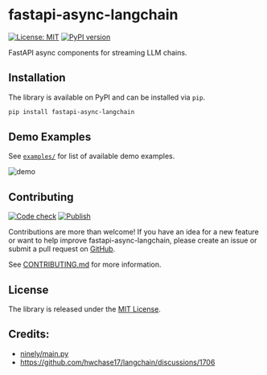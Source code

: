 # fastapi-async-langchain

[![License: MIT](https://img.shields.io/badge/License-MIT-yellow.svg)](https://github.com/ajndkr/fastapi-async-langchain/blob/main/LICENSE)
[![PyPI version](https://badge.fury.io/py/fastapi-async-langchain.svg)](https://pypi.org/project/fastapi-async-langchain/)

FastAPI async components for streaming LLM chains.

## Installation

The library is available on PyPI and can be installed via `pip`.

```bash
pip install fastapi-async-langchain
```

## Demo Examples

See [`examples/`](examples/README.md) for list of available demo examples.

![demo](assets/demo.gif)

## Contributing

[![Code check](https://github.com/ajndkr/fastapi-async-langchain/actions/workflows/code-check.yaml/badge.svg)](https://github.com/ajndkr/fastapi-async-langchain/actions/workflows/code-check.yaml)
[![Publish](https://github.com/ajndkr/fastapi-async-langchain/actions/workflows/publish.yaml/badge.svg)](https://github.com/ajndkr/fastapi-async-langchain/actions/workflows/publish.yaml)

Contributions are more than welcome! If you have an idea for a new feature or want to help improve fastapi-async-langchain, please create an issue or submit a pull request
on [GitHub](https://github.com/ajndkr/fastapi-async-langchain).

See [CONTRIBUTING.md](./CONTRIBUTING.md) for more information.

## License

The library is released under the [MIT License](https://github.com/ajndkr/fastapi-async-langchain/blob/main/LICENSE).

## Credits:

- [ninely/main.py](https://gist.github.com/ninely/88485b2e265d852d3feb8bd115065b1a)
- https://github.com/hwchase17/langchain/discussions/1706
